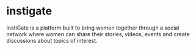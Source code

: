 # instigate
InstiGate is a platform built to bring women together through a social network where women can share their stories, videos, events and create discussions about topics of interest.
